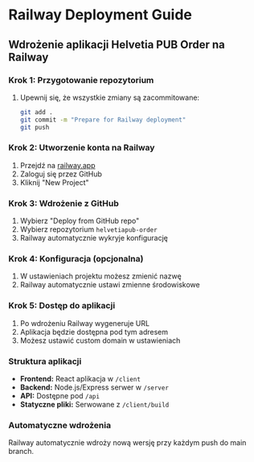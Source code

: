 # Railway Deployment Guide

## Wdrożenie aplikacji Helvetia PUB Order na Railway

### Krok 1: Przygotowanie repozytorium
1. Upewnij się, że wszystkie zmiany są zacommitowane:
   ```bash
   git add .
   git commit -m "Prepare for Railway deployment"
   git push
   ```

### Krok 2: Utworzenie konta na Railway
1. Przejdź na [railway.app](https://railway.app)
2. Zaloguj się przez GitHub
3. Kliknij "New Project"

### Krok 3: Wdrożenie z GitHub
1. Wybierz "Deploy from GitHub repo"
2. Wybierz repozytorium `helvetiapub-order`
3. Railway automatycznie wykryje konfigurację

### Krok 4: Konfiguracja (opcjonalna)
1. W ustawieniach projektu możesz zmienić nazwę
2. Railway automatycznie ustawi zmienne środowiskowe

### Krok 5: Dostęp do aplikacji
1. Po wdrożeniu Railway wygeneruje URL
2. Aplikacja będzie dostępna pod tym adresem
3. Możesz ustawić custom domain w ustawieniach

### Struktura aplikacji
- **Frontend:** React aplikacja w `/client`
- **Backend:** Node.js/Express serwer w `/server`
- **API:** Dostępne pod `/api`
- **Statyczne pliki:** Serwowane z `/client/build`

### Automatyczne wdrożenia
Railway automatycznie wdroży nową wersję przy każdym push do main branch. 